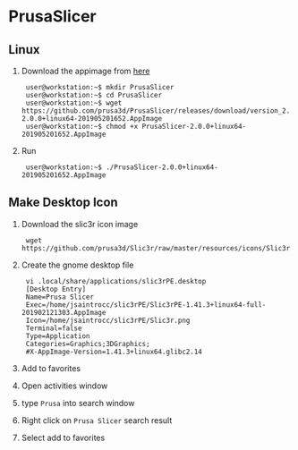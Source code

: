 
# PrusaSlicer

## Linux
1. Download the appimage from [here]([https://github.com/prusa3d/PrusaSlicer/releases](https://github.com/prusa3d/PrusaSlicer/releases))
    
        user@workstation:~$ mkdir PrusaSlicer
        user@workstation:~$ cd PrusaSlicer
        user@workstation:~$ wget https://github.com/prusa3d/PrusaSlicer/releases/download/version_2.0.0/PrusaSlicer-2.0.0+linux64-201905201652.AppImage
        user@workstation:~$ chmod +x PrusaSlicer-2.0.0+linux64-201905201652.AppImage
2. Run

        user@workstation:~$ ./PrusaSlicer-2.0.0+linux64-201905201652.AppImage

## Make Desktop Icon
1. Download the slic3r icon image

        wget https://github.com/prusa3d/Slic3r/raw/master/resources/icons/Slic3r.png

2. Create the gnome desktop file

        vi .local/share/applications/slic3rPE.desktop
        [Desktop Entry]
        Name=Prusa Slicer
        Exec=/home/jsaintrocc/slic3rPE/Slic3rPE-1.41.3+linux64-full-201902121303.AppImage
        Icon=/home/jsaintrocc/slic3rPE/Slic3r.png
        Terminal=false
        Type=Application
        Categories=Graphics;3DGraphics;
        #X-AppImage-Version=1.41.3+linux64.glibc2.14

3. Add to favorites

  1. Open activities window
  2. type `Prusa` into search window
  3. Right click on `Prusa Slicer` search result
  4. Select add to favorites


<!--stackedit_data:
eyJoaXN0b3J5IjpbLTIwNzUxMjA1MzYsMTQyMzkzMTgxNiwxND
A5NTkzODE1LC0zOTYwNjQwODUsODcwOTAwMjc1LDM5NzI0OTEw
LDMzOTAzOTAxOCwtMTM1MjA4MDgxOV19
-->